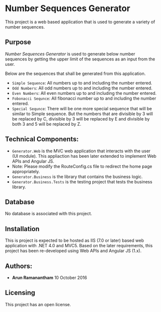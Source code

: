 # Number Sequences Generator
This project is a web based application that is used to generate a variety of number sequences.

## Purpose

*Number Sequences Generator* is used to generate below number sequences by getting the upper limit of the sequences as an input from the user.

Below are the sequences that shall be generated from this application.

* `Simple Sequence`: All numbers up to and including the number entered.
* `Odd Numbers`: All odd numbers up to and including the number entered.
* `Even Numbers`: All even numbers up to and including the number entered.
* `Fobonacci Sequnce`: All fibonacci number up to and including the number entered.
* `Special Sequnce`: There will be one more special sequence that will be similar to Simple sequence. But the numbers that are divisible by 3 will be replaced by C, divisible by 3 will be replaced by E and divisible by both 3 and 5 will be replaced by Z.


## Technical Components:

* `Generator.Web` is the MVC web application that interacts with the user (UI module). This appliaction has been later extended to implement Web APIs and Angular JS. 
*  Note: Please modify the RouteConfig.cs file to redirect the home page appropriately. 
* `Generator.Business` is the library that contains the business logic.
* `Generator.Business.Tests` is the testing project that tests the business library.


## Database

No database is associated with this project.

## Installation

This is project is expected to be hosted as IIS (7.0 or later) based web application with .NET 4.0 and MVC5. Based on the later requirements, this project has been re-developed using Web APIs and Angular JS (1.x).

## Authors:

* **Arun Ramanantham**   10 October 2016

## Licensing

This project has an open license.
